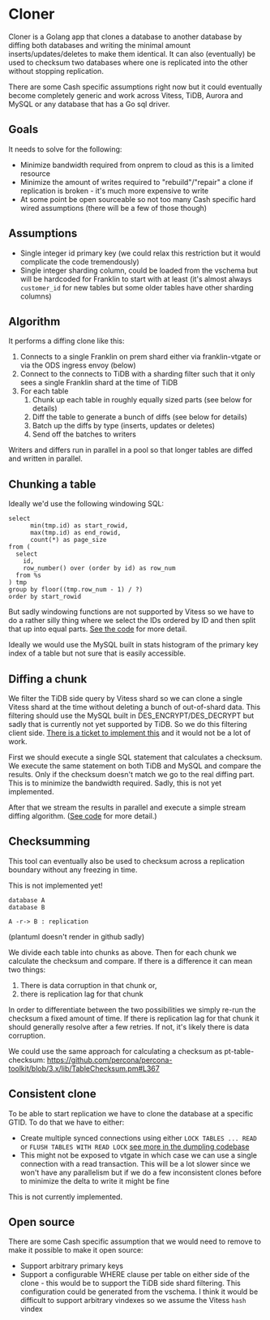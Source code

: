 # Cloner

Cloner is a Golang app that clones a database to another database by diffing both databases and writing the minimal amount inserts/updates/deletes to make them identical. It can also (eventually) be used to checksum two databases where one is replicated into the other without stopping replication.
 
There are some Cash specific assumptions right now but it could eventually become completely generic and work across Vitess, TiDB, Aurora and MySQL or any database that has a Go sql driver.

## Goals

It needs to solve for the following:
 * Minimize bandwidth required from onprem to cloud as this is a limited resource
 * Minimize the amount of writes required to "rebuild"/"repair" a clone if replication is broken - it's much more expensive to write
 * At some point be open sourceable so not too many Cash specific hard wired assumptions (there will be a few of those though)

## Assumptions

 * Single integer id primary key (we could relax this restriction but it would complicate the code tremendously)
 * Single integer sharding column, could be loaded from the vschema but will be hardcoded for Franklin to start with at least (it's almost always `customer_id` for new tables but some older tables have other sharding columns)
 
## Algorithm

It performs a diffing clone like this:
 1. Connects to a single Franklin on prem shard either via franklin-vtgate or via the ODS ingress envoy (below)
 2. Connect to the connects to TiDB with a sharding filter such that it only sees a single Franklin shard at the time of TiDB
 3. For each table
     1. Chunk up each table in roughly equally sized parts (see below for details)
     2. Diff the table to generate a bunch of diffs (see below for details)
     3. Batch up the diffs by type (inserts, updates or deletes)
     4. Send off the batches to writers

Writers and differs run in parallel in a pool so that longer tables are diffed and written in parallel.
     
## Chunking a table

Ideally we'd use the following windowing SQL:
```
select
	  min(tmp.id) as start_rowid,
	  max(tmp.id) as end_rowid,
	  count(*) as page_size
from (
  select
	id,
	row_number() over (order by id) as row_num
  from %s
) tmp
group by floor((tmp.row_num - 1) / ?)
order by start_rowid
``` 

But sadly windowing functions are not supported by Vitess so we have to do a rather silly thing where we select the IDs ordered by ID and then split that up into equal parts. [See the code](https://github.com/squareup/cloner/blob/master/pkg/clone/chunker.go#L115) for more detail.

Ideally we would use the MySQL built in stats histogram of the primary key index of a table but not sure that is easily accessible.

## Diffing a chunk

We filter the TiDB side query by Vitess shard so we can clone a single Vitess shard at the time without deleting a bunch of out-of-shard data. This filtering should use the MySQL built in DES_ENCRYPT/DES_DECRYPT but sadly that is currently not yet supported by TiDB. So we do this filtering client side. [There is a ticket to implement this](https://github.com/pingcap/tidb/issues/4055) and it would not be a lot of work.

First we should execute a single SQL statement that calculates a checksum. We execute the same statement on both TiDB and MySQL and compare the results. Only if the checksum doesn't match we go to the real diffing part. This is to minimize the bandwidth required. Sadly, this is not yet implemented.

After that we stream the results in parallel and execute a simple stream diffing algorithm. ([See code](https://github.com/squareup/cloner/blob/master/pkg/clone/differ.go#L59) for more detail.)

## Checksumming

This tool can eventually also be used to checksum across a replication boundary without any freezing in time.

This is not implemented yet!

```puml
database A
database B

A -r-> B : replication
```

(plantuml doesn't render in github sadly)

We divide each table into chunks as above. Then for each chunk we calculate the checksum and compare. If there is a difference it can mean two things:
 1. There is data corruption in that chunk or,
 2. there is replication lag for that chunk

In order to differentiate between the two possibilities we simply re-run the checksum a fixed amount of time. If there is replication lag for that chunk it should generally resolve after a few retries. If not, it's likely there is data corruption.

We could use the same approach for calculating a checksum as pt-table-checksum: https://github.com/percona/percona-toolkit/blob/3.x/lib/TableChecksum.pm#L367

## Consistent clone

To be able to start replication we have to clone the database at a specific GTID. To do that we have to either:
* Create multiple synced connections using either `LOCK TABLES ... READ` or `FLUSH TABLES WITH READ LOCK` [see more in the dumpling codebase](https://github.com/pingcap/dumpling/blob/b84f64ff362cedcb795aa23fa1188ba7b7c9a7d7/v4/export/consistency.go#L22)
* This might not be exposed to vtgate in which case we can use a single connection with a read transaction. This will be a lot slower since we won't have any parallelism but if we do a few inconsistent clones before to minimize the delta to write it might be fine

This is not currently implemented.

## Open source

There are some Cash specific assumption that we would need to remove to make it possible to make it open source:

 * Support arbitrary primary keys
 * Support a configurable WHERE clause per table on either side of the clone - this would be to support the TiDB side shard filtering. This configuration could be generated from the vschema. I think it would be difficult to support arbitrary vindexes so we assume the Vitess `hash` vindex 
